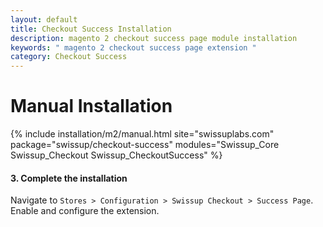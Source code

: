 ```yaml
---
layout: default
title: Checkout Success Installation
description: magento 2 checkout success page module installation
keywords: " magento 2 checkout success page extension "
category: Checkout Success
---
```


# Manual Installation

{% include installation/m2/manual.html site="swissuplabs.com" package="swissup/checkout-success" modules="Swissup_Core Swissup_Checkout Swissup_CheckoutSuccess" %}

#### 3. Complete the installation

Navigate to `Stores > Configuration > Swissup Checkout > Success Page`. Enable and configure the extension.



